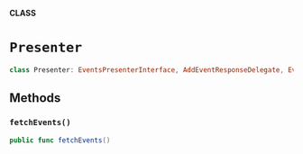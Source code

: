 **CLASS**

# `Presenter`

```swift
class Presenter: EventsPresenterInterface, AddEventResponseDelegate, EventDetailResponseDelegate
```

## Methods
### `fetchEvents()`

```swift
public func fetchEvents()
```
